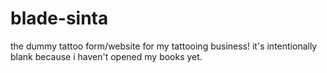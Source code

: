 # blade-sinta
the dummy tattoo form/website for my tattooing business!
it's intentionally blank because i haven't opened my books yet.
